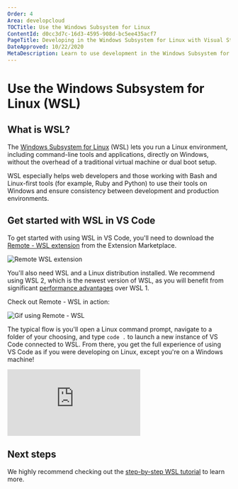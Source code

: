```yaml
---
Order: 4
Area: developcloud
TOCTitle: Use the Windows Subsystem for Linux
ContentId: d0cc3d7c-16d3-4595-908d-bc5ee435acf7
PageTitle: Developing in the Windows Subsystem for Linux with Visual Studio Code
DateApproved: 10/22/2020
MetaDescription: Learn to use development in the Windows Subsystem for Linux (WSL) with Visual Studio Code
---
```

# Use the Windows Subsystem for Linux (WSL)

## What is WSL?

The [Windows Subsystem for Linux](https://docs.microsoft.com/windows/wsl/about) (WSL) lets you run a Linux environment, including command-line tools and applications, directly on Windows, without the overhead of a traditional virtual machine or dual boot setup.

WSL especially helps web developers and those working with Bash and Linux-first tools (for example, Ruby and Python) to use their tools on Windows and ensure consistency between development and production environments.

## Get started with WSL in VS Code

To get started with using WSL in VS Code, you'll need to download the [Remote - WSL extension](https://marketplace.visualstudio.com/items?itemName=ms-vscode-remote.remote-wsl) from the Extension Marketplace.

![Remote WSL extension](images/wsl/remote-wsl.png)

You'll also need WSL and a Linux distribution installed. We recommend using WSL 2, which is the newest version of WSL, as you will benefit from significant [performance advantages](https://docs.microsoft.com/windows/wsl/compare-versions) over WSL 1.

Check out Remote - WSL in action:

<img src="https://github.com/microsoft/vscode-remote-release/blob/master/docs/images/remote-wsl-open-code.gif?raw=true" alt="Gif using Remote - WSL" aria-hidden="true" class="thumb"/>

The typical flow is you'll open a Linux command prompt, navigate to a folder of your choosing, and type `code .` to launch a new instance of VS Code connected to WSL. From there, you get the full experience of using VS Code as if you were developing on Linux, except you're on a Windows machine!

<iframe src="https://youtube.com/embed/mIHprjsSO9o?rel=0&amp;disablekb=0&amp;modestbranding=1&amp;showinfo=0" frameborder="0" allowfullscreen></iframe>

## Next steps

We highly recommend checking out the [step-by-step WSL tutorial](/docs/remote/wsl-tutorial.md) to learn more.
